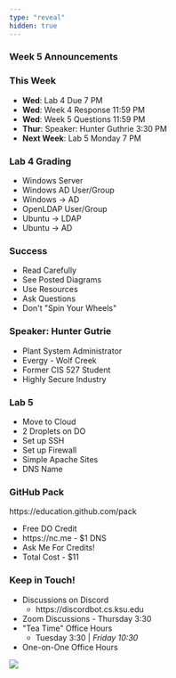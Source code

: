```yaml
---
type: "reveal"
hidden: true
---
```


<section>
	<h3>Week 5 Announcements</h3>
</section>
<section>
	<h3>This Week</h3>
	<ul>
		<li><b>Wed</b>: Lab 4 Due 7 PM</li>
		<li><b>Wed</b>: Week 4 Response 11:59 PM</li>
		<li><b>Wed</b>: Week 5 Questions 11:59 PM</li>
		<li><b>Thur</b>: Speaker: Hunter Guthrie 3:30 PM</li>
		<li><b>Next Week</b>: Lab 5 Monday 7 PM</li>
	</ul>
</section>
<section>
	<h3>Lab 4 Grading</h3>
	<ul>
		<li>Windows Server</li>
		<li>Windows AD User/Group</li>
		<li>Windows -> AD</li>
		<li>OpenLDAP User/Group</li>
		<li>Ubuntu -> LDAP</li>
		<li>Ubuntu -> AD</li>
	</ul>
</section>
<section>
	<h3>Success</h3>
	<ul>
		<li>Read Carefully</li>
		<li>See Posted Diagrams</li>
		<li>Use Resources</li>
		<li>Ask Questions</li>
		<li>Don't "Spin Your Wheels"</li>
	</ul>
</section>
<section>
	<h3>Speaker: Hunter Gutrie</h3>
	<ul>
		<li>Plant System Administrator</li>
		<li>Evergy - Wolf Creek</li>
		<li>Former CIS 527 Student</li>
		<li>Highly Secure Industry</li>
	</ul>
</section>
<section>
	<h3>Lab 5</h3>
	<ul>
	  <li>Move to Cloud</li>
	  <li>2 Droplets on DO</li>
	  <li>Set up SSH</li>
	  <li>Set up Firewall</li>
	  <li>Simple Apache Sites</li>
	  <li>DNS Name</li>
	</ul>
</section>
<section>
	<h3>GitHub Pack</h3>
	<p>https://education.github.com/pack</p>
	<ul>
		<li>Free DO Credit</li>
		<li>https://nc.me - $1 DNS</li>
		<li>Ask Me For Credits!</li>
		<li>Total Cost - $11</li>
	</ul>
</section>
<section>
	<h3>Keep in Touch!</h3>
	<ul>
	  <li>Discussions on Discord<ul>
	  <li>https://discordbot.cs.ksu.edu</li>
	  </ul></li>
	  <li>Zoom Discussions - Thursday 3:30</li>
	  <li>"Tea Time" Office Hours<ul>
	  <li>Tuesday 3:30 | <i>Friday 10:30</i></li>
	  </ul></li>
	  <li>One-on-One Office Hours</li>
	</ul>
</section>
<section>
  <img class="stretch" src="https://imgs.xkcd.com/comics/the_cloud.png">
</section>
